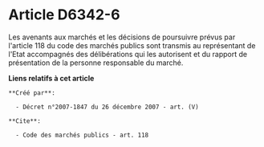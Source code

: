 # Article D6342-6

Les avenants aux marchés et les décisions de poursuivre prévus par l'article 118 du code des marchés publics sont transmis au
représentant de l'Etat accompagnés des délibérations qui les autorisent et du rapport de présentation de la personne
responsable du marché.

**Liens relatifs à cet article**

	**Créé par**:

	  - Décret n°2007-1847 du 26 décembre 2007 - art. (V)

	**Cite**:

	  - Code des marchés publics - art. 118
